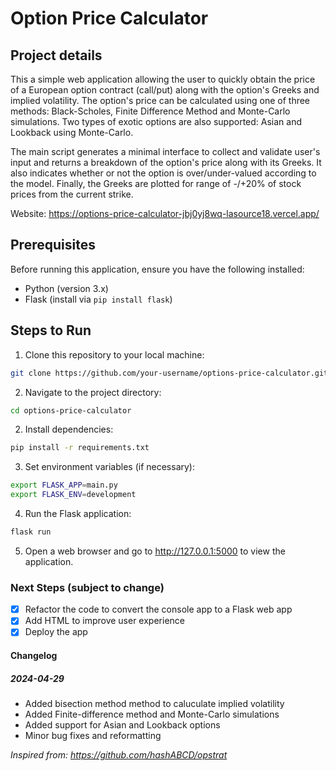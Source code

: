 # Option Price Calculator

## Project details

This a simple web application allowing the user to quickly obtain the price of a European option contract (call/put) along with the option's Greeks and implied volatility. The option's price can be calculated using one of three methods: Black-Scholes, Finite Difference Method and Monte-Carlo simulations. Two types of exotic options are also supported: Asian and Lookback using Monte-Carlo.

The main script generates a minimal interface to collect and validate user's input and returns a breakdown of the option's price along with its Greeks. It also indicates whether or not the option is over/under-valued according to the model. Finally, the Greeks are plotted for range of -/+20% of stock prices from the current strike.

Website: https://options-price-calculator-jbj0yj8wq-lasource18.vercel.app/

## Prerequisites

Before running this application, ensure you have the following installed:

- Python (version 3.x)
- Flask (install via `pip install flask`)

## Steps to Run

1. Clone this repository to your local machine:
```bash
git clone https://github.com/your-username/options-price-calculator.git
```

2. Navigate to the project directory:
```bash
cd options-price-calculator
```

2. Install dependencies:
```bash
pip install -r requirements.txt
```

3. Set environment variables (if necessary):
```bash
export FLASK_APP=main.py
export FLASK_ENV=development
```

4. Run the Flask application:
```bash
flask run
```

5. Open a web browser and go to http://127.0.0.1:5000 to view the application.

### Next Steps (subject to change)

* [x] Refactor the code to convert the console app to a Flask web app 
* [x] Add HTML to improve user experience
* [x] Deploy the app 

#### Changelog

##### 2024-04-29

* Added bisection method method to caluculate implied volatility
* Added Finite-difference method and Monte-Carlo simulations 
* Added support for Asian and Lookback options
* Minor bug fixes and reformatting

*Inspired from: https://github.com/hashABCD/opstrat*

